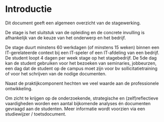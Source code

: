# Introductie 

Dit document geeft een algemeen overzicht van de stagewerking.  

De stage is het sluitstuk van de opleiding en de concrete invulling is afhankelijk van de keuze van het onderwerp en het bedrijf.  

De stage duurt minstens 60 werkdagen (of minstens 15 weken) binnen een IT-gerelateerde context bij een IT-speler of een IT-afdeling van een bedrijf. De student loopt 4 dagen per week stage op het stagebedrijf. De 5de dag kan de student gebruiken voor het bezoeken van seminaries, jobbeurzen, een dag dat de student op de campus moet zijn voor bv sollicitatietraining of voor het schrijven van de nodige documenten.  

 

Naast de praktijkcomponent hechten we veel waarde aan de professionele ontwikkeling.  

Om zicht te krijgen op de onderzoekende, strategische en (zelf)reflectieve vaardigheden worden een aantal bijkomende analyses én documenten gevraagd aan de studenten. Meer informatie wordt voorzien via een studiewijzer / toetsdocument. 